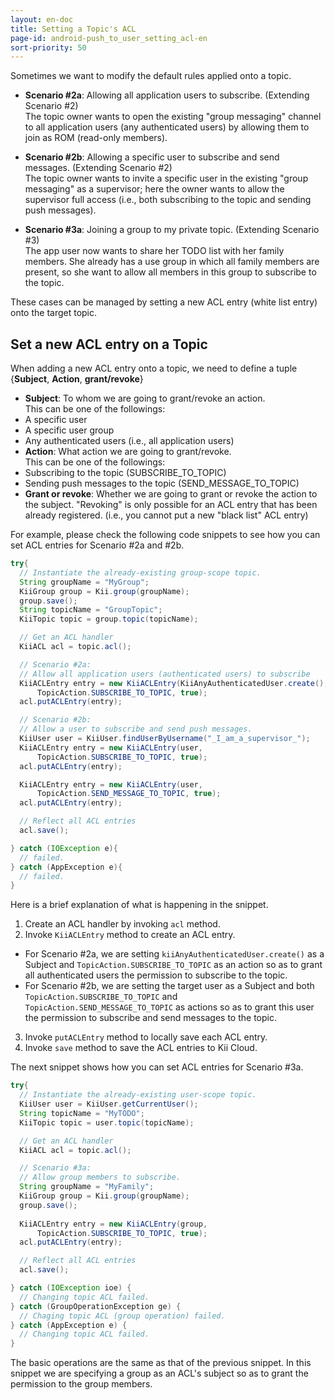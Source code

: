 ```yaml
---
layout: en-doc
title: Setting a Topic's ACL
page-id: android-push_to_user_setting_acl-en
sort-priority: 50
---
```

Sometimes we want to modify the default rules applied onto a topic.  

* **Scenario #2a**: Allowing all application users to subscribe.  (Extending Scenario #2)<BR />
  The topic owner wants to open the existing "group messaging" channel to all application users (any authenticated users) by allowing them to join as ROM (read-only members).

* **Scenario #2b**: Allowing a specific user to subscribe and send messages.  (Extending Scenario #2)<BR />
  The topic owner wants to invite a specific user in the existing "group messaging" as a supervisor; here the owner wants to allow the supervisor full access (i.e., both subscribing to the topic and sending push messages).

* **Scenario #3a**: Joining a group to my private topic.  (Extending Scenario #3)<BR />
  The app user now wants to share her TODO list with her family members.  She already has a use group in which all family members are present, so she want to allow all members in this group to subscribe to the topic.

These cases can be managed by setting a new ACL entry (white list entry) onto the target topic.


## Set a new ACL entry on a Topic

When adding a new ACL entry onto a topic, we need to define a tuple {**Subject**, **Action**, **grant/revoke**}

* **Subject**: To whom we are going to grant/revoke an action.<BR />This can be one of the followings:
 * A specific user
 * A specific user group
 * Any authenticated users (i.e., all application users)
* **Action**: What action we are going to grant/revoke.<BR />This can be one of the followings:
 * Subscribing to the topic (SUBSCRIBE\_TO\_TOPIC)
 * Sending push messages to the topic (SEND\_MESSAGE\_TO\_TOPIC)
* **Grant or revoke**: Whether we are going to grant or revoke the action to the subject.  "Revoking" is only possible for an ACL entry that has been already registered.  (i.e., you cannot put a new "black list" ACL entry)

For example, please check the following code snippets to see how you can set ACL entries for Scenario #2a and #2b.

```java
try{
  // Instantiate the already-existing group-scope topic.
  String groupName = "MyGroup";
  KiiGroup group = Kii.group(groupName);
  group.save();
  String topicName = "GroupTopic";
  KiiTopic topic = group.topic(topicName);

  // Get an ACL handler
  KiiACL acl = topic.acl();

  // Scenario #2a:
  // Allow all application users (authenticated users) to subscribe
  KiiACLEntry entry = new KiiACLEntry(KiiAnyAuthenticatedUser.create(), 
      TopicAction.SUBSCRIBE_TO_TOPIC, true);
  acl.putACLEntry(entry);

  // Scenario #2b:
  // Allow a user to subscribe and send push messages.
  KiiUser user = KiiUser.findUserByUsername("_I_am_a_supervisor_");
  KiiACLEntry entry = new KiiACLEntry(user, 
      TopicAction.SUBSCRIBE_TO_TOPIC, true);
  acl.putACLEntry(entry);

  KiiACLEntry entry = new KiiACLEntry(user, 
      TopicAction.SEND_MESSAGE_TO_TOPIC, true);
  acl.putACLEntry(entry);

  // Reflect all ACL entries
  acl.save();

} catch (IOException e){
  // failed.
} catch (AppException e){
  // failed.
} 
```

Here is a brief explanation of what is happening in the snippet.

1. Create an ACL handler by invoking `acl` method.
2. Invoke `KiiACLEntry` method to create an ACL entry.
 * For Scenario #2a, we are setting `kiiAnyAuthenticatedUser.create()` as a Subject and `TopicAction.SUBSCRIBE_TO_TOPIC` as an action so as to grant all authenticated users the permission to subscribe to the topic.
 * For Scenario #2b, we are setting the target user as a Subject and both `TopicAction.SUBSCRIBE_TO_TOPIC` and `TopicAction.SEND_MESSAGE_TO_TOPIC` as actions so as to grant this user the permission to subscribe and send messages to the topic.
3. Invoke `putACLEntry` method to locally save each ACL entry.
4. Invoke `save` method to save the ACL entries to Kii Cloud.

The next snippet shows how you can set ACL entries for Scenario #3a.

```java
try{
  // Instantiate the already-existing user-scope topic.
  KiiUser user = KiiUser.getCurrentUser();
  String topicName = "MyTODO";
  KiiTopic topic = user.topic(topicName);

  // Get an ACL handler
  KiiACL acl = topic.acl();

  // Scenario #3a:
  // Allow group members to subscribe.
  String groupName = "MyFamily";
  KiiGroup group = Kii.group(groupName);
  group.save();
  
  KiiACLEntry entry = new KiiACLEntry(group, 
      TopicAction.SUBSCRIBE_TO_TOPIC, true);
  acl.putACLEntry(entry);

  // Reflect all ACL entries
  acl.save();

} catch (IOException ioe) {
  // Changing topic ACL failed.
} catch (GroupOperationException ge) {
  // Chaging topic ACL (group operation) failed.
} catch (AppException e) {
  // Changing topic ACL failed.
} 
```

The basic operations are the same as that of the previous snippet.  In this snippet we are specifying a group as an ACL's subject so as to grant the permission to the group members.

